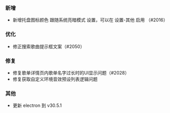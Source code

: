 ### 新增

- 新增托盘图标颜色 跟随系统亮暗模式 设置，可以在 设置-其他 启用 （#2016）

### 优化

- 修正搜索歌曲提示框文案（#2050）

### 修复

- 修复歌单详情页内歌单名字过长时的UI显示问题（#2028）
- 修复获取自定义环境音效预设列表逻辑问题

### 其他

- 更新 electron 到 v30.5.1
